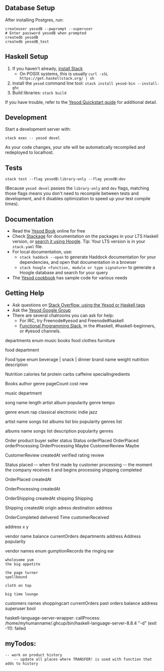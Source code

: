 ## Database Setup

After installing Postgres, run:

```
createuser yesodB --pwprompt --superuser
# Enter password yesodB when prompted
createdb yesodB
createdb yesodB_test
```

## Haskell Setup

1. If you haven't already, [install Stack](https://haskell-lang.org/get-started)
	* On POSIX systems, this is usually `curl -sSL https://get.haskellstack.org/ | sh`
2. Install the `yesod` command line tool: `stack install yesod-bin --install-ghc`
3. Build libraries: `stack build`

If you have trouble, refer to the [Yesod Quickstart guide](https://www.yesodweb.com/page/quickstart) for additional detail.

## Development

Start a development server with:

```
stack exec -- yesod devel
```

As your code changes, your site will be automatically recompiled and redeployed to localhost.

## Tests

```
stack test --flag yesodB:library-only --flag yesodB:dev
```

(Because `yesod devel` passes the `library-only` and `dev` flags, matching those flags means you don't need to recompile between tests and development, and it disables optimization to speed up your test compile times).

## Documentation

* Read the [Yesod Book](https://www.yesodweb.com/book) online for free
* Check [Stackage](http://stackage.org/) for documentation on the packages in your LTS Haskell version, or [search it using Hoogle](https://www.stackage.org/lts/hoogle?q=). Tip: Your LTS version is in your `stack.yaml` file.
* For local documentation, use:
	* `stack haddock --open` to generate Haddock documentation for your dependencies, and open that documentation in a browser
	* `stack hoogle <function, module or type signature>` to generate a Hoogle database and search for your query
* The [Yesod cookbook](https://github.com/yesodweb/yesod-cookbook) has sample code for various needs

## Getting Help

* Ask questions on [Stack Overflow, using the Yesod or Haskell tags](https://stackoverflow.com/questions/tagged/yesod+haskell)
* Ask the [Yesod Google Group](https://groups.google.com/forum/#!forum/yesodweb)
* There are several chatrooms you can ask for help:
	* For IRC, try Freenode#yesod and Freenode#haskell
	* [Functional Programming Slack](https://fpchat-invite.herokuapp.com/), in the #haskell, #haskell-beginners, or #yesod channels.


departments enum 
	music
	books
	food
	clothes
	furniture 

food department

Food
	type enum beverage | snack | dinner
	brand
	name
	weight
	nutrition
	description

Nutrition
	calories
	fat
	protein 
	carbs 
	caffeine
	specialIngredients


Books
	author 
	genre
	pageCount
	cost 
	new
	

music department 

song 
	name
	length 
	artist
	album
	popularity 
	genre
	tempo 
	
genre enum
	rap
	classical
	electronic
	indie
	jazz

artist 
	name 
	songs list
	albums list 
	bio 
	popularity
	genres list

albums
	name 
	songs list
	description
	popularity 
	genres

Order
	product
	buyer
	seller
	status Status
	orderPlaced OrderPlaced
	orderProcessing OrderProcessing Maybe
	CustomerReview Maybe

CustomerReview
	createdAt
	verified
	rating
	review

Status 
	placed -- when first made by customer
	processing -- the moment the company receives it and begins processing
	shipping 
	completed

OrderPlaced
	createdAt

OrderProcessing 
	createdAt 

OrderShipping
	createdAt
	shipping Shipping
	
Shipping
	createdAt
	origin adress
	destination address

OrderCompleted
	delivered Time
	customerReceived



address 
	x
	y
	

vendor 
	name 
	balance
	currentOrders
	departments
	address Address
	popularity

vendor names enum
	gumptionRecords
	the ringing ear

	wholesome yum
	the big appetite

	the page turner
	spellbound 

	cloth on top

	big time lounge



customers
	names
	shoppingcart 
	currentOrders
	past orders
	balance
	address
	superuser bool 



haskell-language-server-wrapper: callProcess: /home/myhumanname/.ghcup/bin/haskell-language-server-8.8.4 "-d" (exit -11): failed


## myTodos:
	-- work on product history
		-- update all places where TRANSFER! is used with function that adds to history